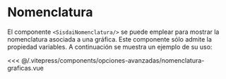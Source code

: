 <script setup>
  import Nomenclatura from "../../../.vitepress/components/opciones-avanzadas/nomenclatura-graficas.vue";
</script>

# Nomenclatura

El componente `<SisdaiNomenclatura/>` se puede emplear para mostrar la nomenclatura asociada a una gráfica. Este componente sólo admite la propiedad variables. A continuación se muestra un ejemplo de su uso:

<Nomenclatura/>
<<< @/.vitepress/components/opciones-avanzadas/nomenclatura-graficas.vue
